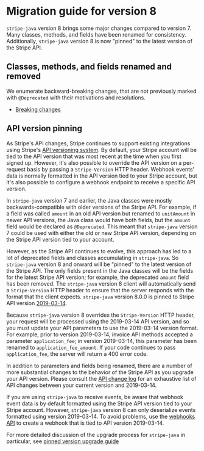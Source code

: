# Migration guide for version 8

`stripe-java` version 8 brings some major changes compared to version 7. Many classes, methods,
and fields have been renamed for consistency. Additionally, `stripe-java` version 8 is now
"pinned" to the latest version of the Stripe API.

## Classes, methods, and fields renamed and removed

We enumerate backward-breaking changes, that are not previously marked with `@Deprecated` with 
their motivations and resolutions.
* [Breaking changes](https://github.com/stripe/stripe-java/wiki/Migration-guide-for-v8----breaking-changes)

## API version pinning

As Stripe's API changes, Stripe continues to support existing integrations using Stripe's 
[API versioning system](https://stripe.com/docs/upgrades). By default, your Stripe account will
be tied to the API version that was most recent at the time when you first signed up. However,
it's also possible to override the API version on a per-request basis by passing a `Stripe-Version`
HTTP header. Webhook events' data is normally formatted in the API version tied to your Stripe
account, but it's also possible to configure a webhook endpoint to receive a specific API version.

In `stripe-java` version 7 and earlier, the Java classes were mostly backwards-compatible with
older versions of the Stripe API. For example, if a field was called `amount` in an old API version
but renamed to `unitAmount` in newer API versions, the Java class would have both fields, but the
`amount` field would be declared as `@Deprecated`. This meant that `stripe-java` version 7 could be
used with either the old or new Stripe API version, depending on the Stripe API version tied to your
account.

However, as the Stripe API continues to evolve, this approach has led to a lot of deprecated fields
and classes accumulating in `stripe-java`. So `stripe-java` version 8 and onward will be "pinned"
to the latest version of the Stripe API. The only fields present in the Java classes will be the
fields for the latest Stripe API version; for example, the deprecated `amount` field has been removed.
The `stripe-java` version 8 client will automatically send a `Stripe-Version` HTTP header to ensure
that the server responds with the format that the client expects. `stripe-java` version 8.0.0 is
pinned to Stripe API version [2019-03-14](https://stripe.com/docs/upgrades#2019-03-14).

Because `stripe-java` version 8 overrides the `Stripe-Version` HTTP header, your request will be
processed using the 2019-03-14 API version, and so you must update your API parameters to use the
2019-03-14 version format. For example, prior to version 2019-03-14, invoice API methods accepted
a parameter `application_fee`; in version 2019-03-14, this parameter has been renamed to
`application_fee_amount`. If your code continues to pass `application_fee`, the server will return
a 400 error code.

In addition to parameters and fields being renamed, there are a number of more substantial changes
to the behavior of the Stripe API as you upgrade your API version. Please consult the
[API change log](https://stripe.com/docs/upgrades#api-changelog) for an exhaustive list of API
changes between your current version and 2019-03-14.

If you are using `stripe-java` to receive events, be aware that webhook event data is by 
default formatted using the Stripe API version tied to your Stripe account. However, `stripe-java`
version 8 can only deserialize events formatted using version 2019-03-14. To avoid problems, use
the [webhooks API](https://stripe.com/docs/api/webhook_endpoints/create) to create a webhook that
is tied to API version 2019-03-14.

For more detailed discussion of the upgrade process for `stripe-java` in particular, see
[pinned version upgrade guide](https://github.com/stripe/stripe-java/wiki/Migration-guide-for-v8----version-upgrade)